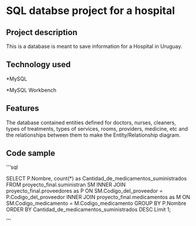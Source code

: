 # SQL databse project for a hospital
## Project description
This is a database is meant to save information for a Hospital in Uruguay. 

## Technology used
*MySQL

*MySQL Workbench

## Features
The database contained entities defined for doctors, nurses, cleaners, types of treatments, types of services, rooms, providers, medicine, etc and the relationships between them to make the Entity/Relationship diagram.

## Code sample
'''sql

SELECT P.Nombre, count(*) as Cantidad_de_medicamentos_suministrados
FROM proyecto_final.suministran SM INNER JOIN proyecto_final.proveedores as P ON
SM.Codigo_del_proveedor = P.Codigo_del_proveedor INNER JOIN proyecto_final.medicamentos as M ON
SM.Codigo_medicamento = M.Codigo_medicamento
GROUP BY P.Nombre
ORDER BY Cantidad_de_medicamentos_suministrados DESC
Limit 1;

'''


